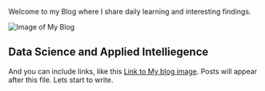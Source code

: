 Welcome to my Blog where I share daily learning and interesting findings. 

![Image of My Blog](https://1gew6o3qn6vx9kp3s42ge0y1-wpengine.netdna-ssl.com/wp-content/uploads/prod/sites/5/2020/09/iStock-1038383026.jpg)

## Data Science and Applied Intelliegence 

And you can include links, like this [Link to My blog image](https://1gew6o3qn6vx9kp3s42ge0y1-wpengine.netdna-ssl.com/wp-content/uploads/prod/sites/5/2020/09/iStock-1038383026.jpg). Posts will appear after this file. 
Lets start to write.
